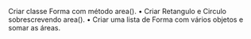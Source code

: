 Criar classe Forma com método area().
• Criar Retangulo e Circulo sobrescrevendo area().
• Criar uma lista de Forma com vários objetos e somar as
áreas.
